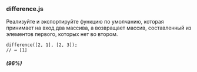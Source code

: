 ### difference.js

Реализуйте и экспортируйте функцию по умолчанию, которая принимает на вход два массива, а возвращает массив, составленный из элементов первого, которых нет во втором.

```
difference([2, 1], [2, 3]);
// → [1]
```
##### (96%)
